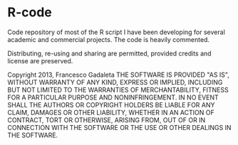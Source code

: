 # R-code
Code repository of most of the R script I have been developing for several academic and commercial projects. 
The code is heavily commented. 

Distributing, re-using and sharing are permitted, provided credits and license are preserved.




Copyright 2013, Francesco Gadaleta
THE SOFTWARE IS PROVIDED "AS IS", WITHOUT WARRANTY OF ANY KIND, EXPRESS OR IMPLIED, INCLUDING BUT NOT LIMITED TO THE WARRANTIES OF MERCHANTABILITY, FITNESS FOR A PARTICULAR PURPOSE AND NONINFRINGEMENT. IN NO EVENT SHALL THE AUTHORS OR COPYRIGHT HOLDERS BE LIABLE FOR ANY CLAIM, DAMAGES OR OTHER LIABILITY, WHETHER IN AN ACTION OF CONTRACT, TORT OR OTHERWISE, ARISING FROM, OUT OF OR IN CONNECTION WITH THE SOFTWARE OR THE USE OR OTHER DEALINGS IN THE SOFTWARE.
